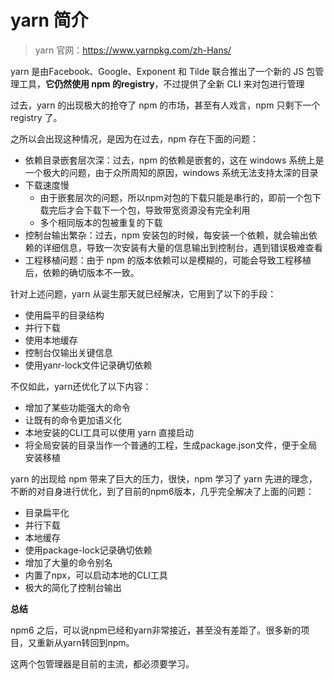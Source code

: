 # yarn 简介

> yarn 官网：https://www.yarnpkg.com/zh-Hans/

yarn 是由Facebook、Google、Exponent 和 Tilde 联合推出了一个新的 JS 包管理工具，**它仍然使用 npm 的registry**，不过提供了全新 CLI 来对包进行管理

过去，yarn 的出现极大的抢夺了 npm 的市场，甚至有人戏言，npm 只剩下一个 registry 了。

之所以会出现这种情况，是因为在过去，npm 存在下面的问题：

- 依赖目录嵌套层次深：过去，npm 的依赖是嵌套的，这在 windows 系统上是一个极大的问题，由于众所周知的原因，windows 系统无法支持太深的目录
- 下载速度慢
  - 由于嵌套层次的问题，所以npm对包的下载只能是串行的，即前一个包下载完后才会下载下一个包，导致带宽资源没有完全利用
  - 多个相同版本的包被重复的下载
- 控制台输出繁杂：过去，npm 安装包的时候，每安装一个依赖，就会输出依赖的详细信息，导致一次安装有大量的信息输出到控制台，遇到错误极难查看
- 工程移植问题：由于 npm 的版本依赖可以是模糊的，可能会导致工程移植后，依赖的确切版本不一致。

针对上述问题，yarn 从诞生那天就已经解决，它用到了以下的手段：

- 使用扁平的目录结构
- 并行下载
- 使用本地缓存
- 控制台仅输出关键信息
- 使用yanr-lock文件记录确切依赖

不仅如此，yarn还优化了以下内容：

- 增加了某些功能强大的命令
- 让既有的命令更加语义化
- 本地安装的CLI工具可以使用 yarn 直接启动
- 将全局安装的目录当作一个普通的工程，生成package.json文件，便于全局安装移植

yarn 的出现给 npm 带来了巨大的压力，很快，npm 学习了 yarn 先进的理念，不断的对自身进行优化，到了目前的npm6版本，几乎完全解决了上面的问题：

- 目录扁平化
- 并行下载
- 本地缓存
- 使用package-lock记录确切依赖
- 增加了大量的命令别名
- 内置了npx，可以启动本地的CLI工具
- 极大的简化了控制台输出

**总结**

npm6 之后，可以说npm已经和yarn非常接近，甚至没有差距了。很多新的项目，又重新从yarn转回到npm。

这两个包管理器是目前的主流，都必须要学习。